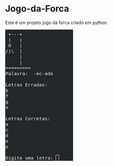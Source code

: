# Jogo-da-Forca

Este é um projeto jogo da forca criado em python.

![Jogo](https://github.com/caio2525/Jogo-da-Forca/blob/main/image.png)
